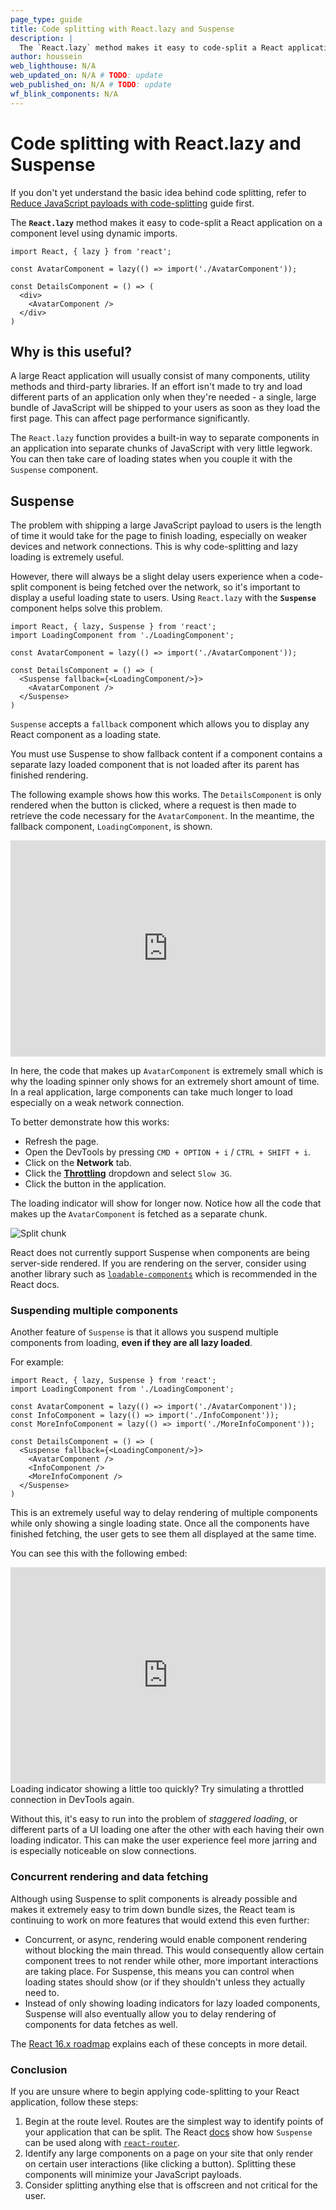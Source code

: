 ```yaml
---
page_type: guide
title: Code splitting with React.lazy and Suspense
description: |
  The `React.lazy` method makes it easy to code-split a React application on a component level using dynamic imports. Use it along with Suspense to show appropriate loading states to your users.
author: houssein
web_lighthouse: N/A
web_updated_on: N/A # TODO: update
web_published_on: N/A # TODO: update
wf_blink_components: N/A
---
```


# Code splitting with React.lazy and Suspense

<div class="aside note">
  If you don't yet understand the basic idea behind code splitting, refer to <a href="/fast/reduce-javascript-payloads-with-code-splitting">Reduce JavaScript payloads with code-splitting</a> guide first.
</div>

The **`React.lazy`** method makes it easy to code-split a React application on a component level using dynamic imports.

```
import React, { lazy } from 'react';

const AvatarComponent = lazy(() => import('./AvatarComponent'));

const DetailsComponent = () => (
  <div>
    <AvatarComponent />
  </div>
)
```

## Why is this useful?

A large React application will usually consist of many components, utility methods and third-party libraries. If an effort isn't made to try and load different parts of an application only when they're needed - a single, large bundle of JavaScript will be shipped to your users as soon as they load the first page. This can affect page performance significantly.

The `React.lazy` function provides a built-in way to separate components in an application into separate chunks of JavaScript with very little legwork. You can then take care of loading states when you couple it with the `Suspense` component.

## Suspense

The problem with shipping a large JavaScript payload to users is the length of time it would take for the page to finish loading, especially on weaker devices and network connections. This is why code-splitting and lazy loading is extremely useful.

However, there will always be a slight delay users experience when a code-split component is being fetched over the network, so it's important to display a useful loading state to users. Using `React.lazy` with the **`Suspense`** component helps solve this problem.

```
import React, { lazy, Suspense } from 'react';
import LoadingComponent from './LoadingComponent';

const AvatarComponent = lazy(() => import('./AvatarComponent'));

const DetailsComponent = () => (
  <Suspense fallback={<LoadingComponent/>}>
    <AvatarComponent />
  </Suspense>
)
```

`Suspense` accepts a `fallback` component which allows you to display any React component as a loading state.

<div class="aside caution">
  You must use Suspense to show fallback content if a component contains a separate lazy loaded component that is not loaded after its parent has finished rendering.
</div>

The following example shows how this works. The `DetailsComponent` is only rendered when the button is clicked, where a request is then made to retrieve the code necessary for the `AvatarComponent`. In the meantime, the fallback component, `LoadingComponent`, is shown.

<div class="glitch-embed-wrap" style="height: 346px; width: 100%;">
  <iframe
    src="https://glitch.com/embed/#!/embed/react-lazy-suspense?path=src/index.css&previewSize=100&attributionHidden=true"
    alt="react-lazy-suspense on Glitch"
    style="height: 100%; width: 100%; border: 0;">
  </iframe>
</div>

In here, the code that makes up `AvatarComponent` is extremely small which is why the loading spinner only shows for an extremely short amount of time. In a real application, large components can take much longer to load especially on a weak network connection.

To better demonstrate how this works:

+  Refresh the page.
+  Open the DevTools by pressing `CMD + OPTION + i` / `CTRL + SHIFT + i`.
+  Click on the **Network** tab.
+  Click the [**Throttling**](https://developers.google.com/web/tools/chrome-devtools/network/#throttle) dropdown and select `Slow 3G`.
+  Click the button in the application.

The loading indicator will show for longer now. Notice how all the code that makes up the `AvatarComponent` is fetched as a separate chunk.

![Split chunk](./split-component-chunk.png)

<div class="aside note">
 React does not currently support Suspense when components are being server-side rendered. If you are rendering on the server, consider using another library such as <a href="https://www.smooth-code.com/open-source/loadable-components/docs/server-side-rendering/"><code>loadable-components</code></a> which is recommended in the React docs.
</div>

### Suspending multiple components

Another feature of `Suspense` is that it allows you suspend multiple components from loading, **even if they are all lazy loaded**.

For example:

```
import React, { lazy, Suspense } from 'react';
import LoadingComponent from './LoadingComponent';

const AvatarComponent = lazy(() => import('./AvatarComponent'));
const InfoComponent = lazy(() => import('./InfoComponent'));
const MoreInfoComponent = lazy(() => import('./MoreInfoComponent'));

const DetailsComponent = () => (
  <Suspense fallback={<LoadingComponent/>}>
    <AvatarComponent />
    <InfoComponent />
    <MoreInfoComponent />
  </Suspense>
)
```

This is an extremely useful way to delay rendering of multiple components while only showing a single loading state. Once all the components have finished fetching, the user gets to see them all displayed at the same time.

You can see this with the following embed:

<div class="glitch-embed-wrap" style="height: 346px; width: 100%;">
  <iframe
    src="https://glitch.com/embed/#!/embed/react-lazy-suspense-multiple?path=src/index.css&previewSize=100&attributionHidden=true"
    alt="react-lazy-suspense-multiple on Glitch"
    style="height: 100%; width: 100%; border: 0;">
  </iframe>
</div>

<div class="aside note">
 Loading indicator showing a little too quickly? Try simulating a throttled connection in DevTools again.
</div>

Without this, it's easy to run into the problem of _staggered loading_, or different parts of a UI loading one after the other with each having their own loading indicator. This can make the user experience feel more jarring and is especially noticeable on slow connections.

### Concurrent rendering and data fetching

Although using Suspense to split components is already possible and makes it extremely easy to trim down bundle sizes, the React team is continuing to work on more features that would extend this even further:

* Concurrent, or async, rendering would enable component rendering without blocking the main thread. This would consequently allow certain component trees to not render while other, more important interactions are taking place. For Suspense, this means you can control when loading states should show (or if they shouldn't unless they actually need to.
* Instead of only showing loading indicators for lazy loaded components, Suspense will also eventually allow you to delay rendering of components for data fetches as well.

<div class="aside note">
 The <a href="https://reactjs.org/blog/2018/11/27/react-16-roadmap.html">React 16.x roadmap</a> explains each of these concepts in more detail.
</div>

### Conclusion

If you are unsure where to begin applying code-splitting to your React application, follow these steps:

1. Begin at the route level. Routes are the simplest way to identify points of your application that can be split. The React [docs](https://reactjs.org/docs/code-splitting.html#route-based-code-splitting) show how `Suspense` can be used along with [`react-router`](https://github.com/ReactTraining/react-router).
2. Identify any large components on a page on your site that only render on certain user interactions (like clicking a button). Splitting these components will minimize your JavaScript payloads.
3. Consider splitting anything else that is offscreen and not critical for the user.